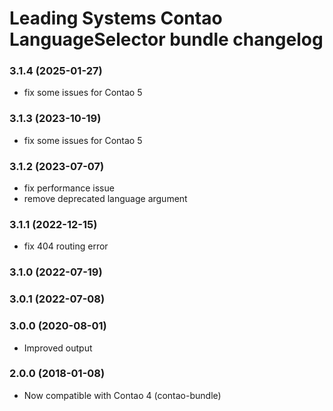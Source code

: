 Leading Systems Contao LanguageSelector bundle changelog
===========================================

### 3.1.4 (2025-01-27)
 * fix some issues for Contao 5

### 3.1.3 (2023-10-19)
 * fix some issues for Contao 5

### 3.1.2 (2023-07-07)
 * fix performance issue
 * remove deprecated language argument

### 3.1.1 (2022-12-15)
 * fix 404 routing error

### 3.1.0 (2022-07-19)

### 3.0.1 (2022-07-08)

### 3.0.0 (2020-08-01)
 * Improved output

### 2.0.0 (2018-01-08)
 * Now compatible with Contao 4 (contao-bundle)